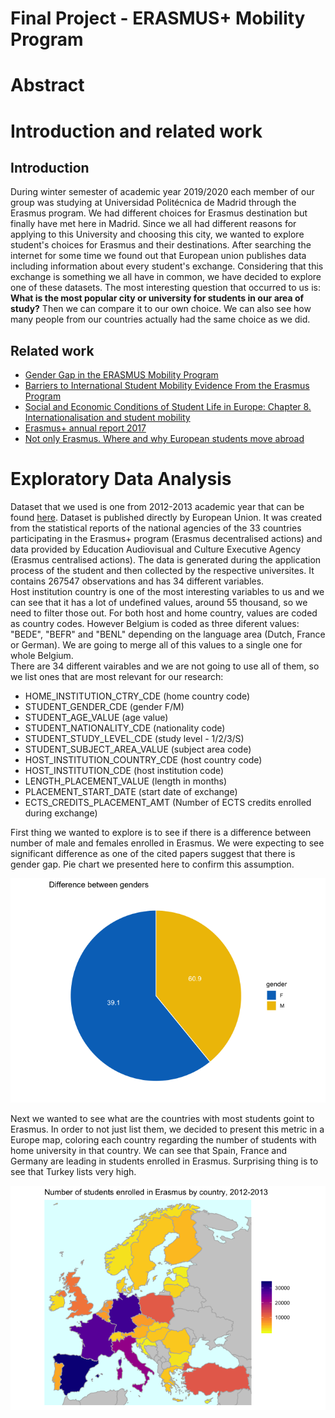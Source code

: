 # Final Project - ERASMUS+ Mobility Program

# Abstract

# Introduction and related work
## Introduction
During winter semester of academic year 2019/2020 each member of our group was studying at Universidad Politécnica de Madrid through the Erasmus program. We had different choices for Erasmus destination but finally have met here in Madrid. Since we all had different reasons for applying to this University and choosing this city, we wanted to explore student's choices for Erasmus and their destinations. After searching the internet for some time we found out that European union publishes data including information about every student's exchange. Considering that this exchange is something we all have in common, we have decided to explore one of these datasets. The most interesting question that occurred to us is: **What is the most popular city or university for students in our area of study?** Then we can compare it to our own choice. We can also see how many people from our countries actually had the same choice as we did.

## Related work
* [Gender Gap in the ERASMUS Mobility Program](https://www.ncbi.nlm.nih.gov/pmc/articles/PMC4762674/)
* [Barriers to International Student Mobility Evidence From the Erasmus Program](https://www.researchgate.net/publication/258134759_Barriers_to_International_Student_Mobility_Evidence_From_the_Erasmus_Program)
* [Social and Economic Conditions of Student Life in Europe: Chapter 8. Internationalisation and student mobility](https://books.google.es/books?id=E5EBLiBIFrEC&pg=PA130&lpg=PA130&dq=student+mobility+dataset+project&source=bl&ots=L4hMMvLoUQ&sig=ACfU3U1Lx9TTlmDVVE2E6r6tOK1hGRMjrQ&hl=hr&sa=X&ved=2ahUKEwicj_X51dXlAhVNXRoKHfYtCooQ6AEwCXoECAoQAQ#v=onepage&q=student%20mobility%20dataset%20project&f=false)
* [Erasmus+ annual report 2017](https://op.europa.eu/en/publication-detail/-/publication/4e5c3e1c-1f0b-11e9-8d04-01aa75ed71a1)
* [Not only Erasmus. Where and why European students move abroad](https://www.europeandatajournalism.eu/eng/News/Data-news/Not-only-Erasmus.-Where-and-why-European-students-move-abroad)

# Exploratory Data Analysis

Dataset that we used is one from 2012-2013 academic year that can be found [here](https://data.europa.eu/euodp/en/data/dataset/erasmus-mobility-statistics-2012-13). Dataset is published directly by European Union. It was created from the statistical reports of the national agencies of the 33 countries participating in the Erasmus+ program (Erasmus decentralised actions) and data provided by Education Audiovisual and Culture Executive Agency (Erasmus centralised actions). The data is generated during the application process of the student and then collected by the respective universites. It contains 267547 observations and has 34 different variables.  
Host institution country is one of the most interesting variables to us and we can see that it has a lot of undefined values, around 55 thousand, so we need to filter those out. For both host and home country, values are coded as country codes. However Belgium is coded as three diferent values: "BEDE", "BEFR" and "BENL" depending on the language area (Dutch, France or German). We are going to merge all of this values to a single one for whole Belgium.  
There are 34 different vairables and we are not going to use all of them, so we list ones that are most relevant for our research:
* HOME_INSTITUTION_CTRY_CDE (home country code)
* STUDENT_GENDER_CDE (gender F/M)
* STUDENT_AGE_VALUE (age value)
* STUDENT_NATIONALITY_CDE (nationality code)
* STUDENT_STUDY_LEVEL_CDE (study level - 1/2/3/S)
* STUDENT_SUBJECT_AREA_VALUE (subject area code)
* HOST_INSTITUTION_COUNTRY_CDE (host country code)
* HOST_INSTITUTION_CDE (host institution code)
* LENGTH_PLACEMENT_VALUE (length in months)
* PLACEMENT_START_DATE (start date of exchange)
* ECTS_CREDITS_PLACEMENT_AMT (Number of ECTS credits enrolled during exchange)

First thing we wanted to explore is to see if there is a difference between number of male and females enrolled in Erasmus. We were expecting to see significant difference as one of the cited papers suggest that there is gender gap. Pie chart we presented here to confirm this assumption. 

![](misc/gender-plot.png)

Next we wanted to see what are the countries with most students goint to Erasmus. In order to not just list them, we decided to present this metric in a Europe map, coloring each country regarding the number of students with home university in that country. We can see that Spain, France and Germany are leading in students enrolled in Erasmus. Surprising thing is to see that Turkey lists very high.

![](misc/map-plot.png)
